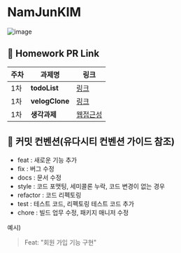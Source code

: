 # NamJunKIM

![image](https://user-images.githubusercontent.com/69416561/192344870-6e21cfcd-f746-4bf1-ac8e-e4ae8c09c349.png)


## 🔗 Homework PR Link 

|주차|과제명|링크|
|------|---|---|
|1차|**todoList**|[링크](https://github.com/IN-SOPT-WEB/NamJunKIM/pull/1/files#diff-8e010085143d0eea500e1de6d6a55485cc4686bd2433b5e53a1dfb16245292ba)|
|1차|**velogClone**|[링크](https://github.com/IN-SOPT-WEB/NamJunKIM/pull/1/files#diff-5047b759c80072e29866a15aba9c835e3056addd7b47275e81619f7052ee77e2)|
|1차|**생각과제**|[웹접근성](https://github.com/IN-SOPT-WEB/NamJunKIM/pull/1/files#diff-fe4b77b543d5d1cf7add35048380512c3a38e759de07f55cdffc043be9ebb2e5)|


## 🔨 커밋 컨벤션(유다시티 컨벤션 가이드 참조)

- feat : 새로운 기능 추가
- fix : 버그 수정
- docs : 문서 수정
- style : 코드 포맷팅, 세미콜론 누락, 코드 변경이 없는 경우
- refactor : 코드 리펙토링
- test : 테스트 코드, 리펙토링 테스트 코드 추가
- chore : 빌드 업무 수정, 패키지 매니저 수정

예시) 
> Feat: "회원 가입 기능 구현"
